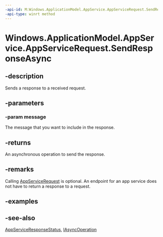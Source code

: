 ----api-id: M:Windows.ApplicationModel.AppService.AppServiceRequest.SendResponseAsync(Windows.Foundation.Collections.ValueSet)
-api-type: winrt method
---<!-- Method syntaxpublic Windows.Foundation.IAsyncOperation<Windows.ApplicationModel.AppService.AppServiceResponseStatus> SendResponseAsync(Windows.Foundation.Collections.ValueSet message)--># Windows.ApplicationModel.AppService.AppServiceRequest.SendResponseAsync## -descriptionSends a response to a received request.## -parameters### -param messageThe message that you want to include in the response.## -returnsAn asynchronous operation to send the response.## -remarksCalling [AppServiceRequest](appservicerequest.md) is optional. An endpoint for an app service does not have to return a response to a request.## -examples## -see-also[AppServiceResponseStatus](appserviceresponsestatus.md), [IAsyncOperation](../windows.foundation/iasyncoperation_1.md)